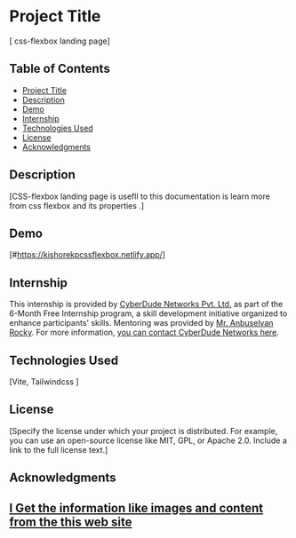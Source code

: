 # Project Title 
[ css-flexbox landing page]
## Table of Contents
- [Project Title](#css-flexbox)
- [Description](#description)
- [Demo](#demo)
- [Internship](#internship)
- [Technologies Used](vite,tailwindcss)
- [License](#license)
- [Acknowledgments](#acknowledgments)
## Description
[CSS-flexbox landing page is usefll to this documentation is learn more from css flexbox and its properties .]
## Demo
[#https://kishorekpcssflexbox.netlify.app/]


## Internship
This internship is provided by [CyberDude Networks Pvt. Ltd.](https://youtube.com/cyberdudenetworks) as part of the 6-Month Free Internship program, a skill development initiative organized to enhance participants' skills. Mentoring was provided by [Mr. Anbuselvan Rocky](https://instagram.com/anbuselvanrocky). For more information, [you can contact CyberDude Networks here](https://cyberdudenetworks.com).
## Technologies Used 
[Vite, 
Tailwindcss
]

## License
[Specify the license under which your project is distributed. For example, you can use an open-source license like MIT, GPL, or Apache 2.0. Include a link to the full license text.]
## Acknowledgments
[I Get the information like images and content from the this web site](https://https://css-tricks.com/snippets/css/a-guide-to-flexbox/)
---
